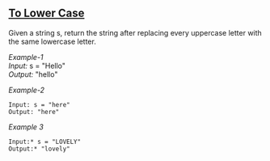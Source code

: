 ## [To Lower Case](https://leetcode.com/problems/to-lower-case/)

Given a string s, return the string after replacing every uppercase letter with the same lowercase letter.

*Example-1* <br/>
*Input:* s = "Hello" <br/>
*Output:* "hello" <br/>

*Example-2*
```
Input: s = "here"
Output: "here" 
```

*Example 3*
```
Input:* s = "LOVELY"
Output:* "lovely" 
```
